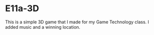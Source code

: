 # E11a-3D
This is a simple 3D game that I made for my Game Technology class. I added music and a winning location.